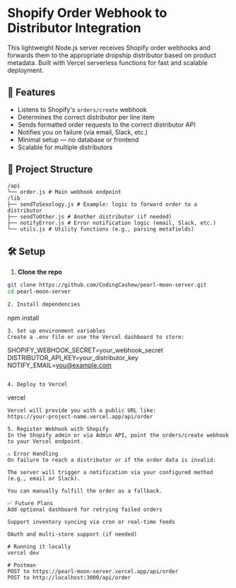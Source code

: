 # Shopify Order Webhook to Distributor Integration

This lightweight Node.js server receives Shopify order webhooks and forwards them to the appropriate dropship distributor based on product metadata. Built with Vercel serverless functions for fast and scalable deployment.

## 🚀 Features

- Listens to Shopify's `orders/create` webhook
- Determines the correct distributor per line item
- Sends formatted order requests to the correct distributor API
- Notifies you on failure (via email, Slack, etc.)
- Minimal setup — no database or frontend
- Scalable for multiple distributors

## 📁 Project Structure
```
/api
└── order.js # Main webhook endpoint
/lib
├── sendToSexology.js # Example: logic to forward order to a distributor
├── sendToOther.js # Another distributor (if needed)
├── notifyError.js # Error notification logic (email, Slack, etc.)
└── utils.js # Utility functions (e.g., parsing metafields)
```

## 🛠️ Setup

1. **Clone the repo**

```bash
git clone https://github.com/CodingCashew/pearl-moon-server.git
cd pearl-moon-server

2. Install dependencies
```
npm install
```
3. Set up environment variables
Create a .env file or use the Vercel dashboard to store:
```
SHOPIFY_WEBHOOK_SECRET=your_webhook_secret
DISTRIBUTOR_API_KEY=your_distributor_key
NOTIFY_EMAIL=you@example.com
```

4. Deploy to Vercel
```
vercel
```
Vercel will provide you with a public URL like: 
https://your-project-name.vercel.app/api/order

5. Register Webhook with Shopify
In the Shopify admin or via Admin API, point the orders/create webhook to your Vercel endpoint.

⚠️ Error Handling
On failure to reach a distributor or if the order data is invalid:

The server will trigger a notification via your configured method (e.g., email or Slack).

You can manually fulfill the order as a fallback.

✅ Future Plans
Add optional dashboard for retrying failed orders

Support inventory syncing via cron or real-time feeds

OAuth and multi-store support (if needed)

# Running it locally
vercel dev

# Postman
POST to https://pearl-moon-server.vercel.app/api/order
POST to http://localhost:3000/api/order